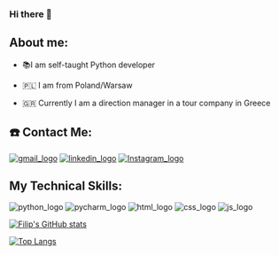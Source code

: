 ### Hi there 👋

<!--
**MalesaFilip/MalesaFilip** is a ✨ _special_ ✨ repository because its `README.md` (this file) appears on your GitHub profile.

Here are some ideas to get you started:

- 🔭 I’m currently working on ...
- 🌱 I’m currently learning ...
- 👯 I’m looking to collaborate on ...
- 🤔 I’m looking for help with ...
- 💬 Ask me about ...
- 📫 How to reach me: ...
- 😄 Pronouns: ...
- ⚡ Fun fact: ...
-->
## About me: ##
- 📚I am self-taught Python developer

- 🇵🇱 I am from Poland/Warsaw

- 🇬🇷 Currently I am a direction manager in a tour company in Greece




## ☎️ Contact Me: ##
[![gmail_logo](https://user-images.githubusercontent.com/121855877/211012302-7f0538ab-4347-405e-9d06-c86e89db0e90.png)](https://www.instagram.com/males_pl/)
[![linkedin_logo](https://user-images.githubusercontent.com/121855877/211012140-fc629ebf-1502-4bde-b60a-f1ab860a2787.png)](https://www.linkedin.com/in/filip-malesa-673435199/)
[![Instagram_logo](https://user-images.githubusercontent.com/121855877/211027923-b46a239e-fb6f-4b93-bc0a-77cf13a96e65.png)](https://www.instagram.com/males_pl/)





## My Technical Skills: ##
![python_logo](https://user-images.githubusercontent.com/121855877/211010065-5f083749-e5f3-4502-956f-e9c0a895cc4c.png)
![pycharm_logo](https://user-images.githubusercontent.com/121855877/211010089-976a3b95-69a0-41a1-ba34-effe3a2b5b27.png)
![html_logo](https://user-images.githubusercontent.com/121855877/211010102-31683fe0-96eb-43e5-ad8c-460a00d56cee.png)
![css_logo](https://user-images.githubusercontent.com/121855877/211010111-ff3accd4-08c8-4f69-b681-43bfdaf1085d.png)
![js_logo](https://user-images.githubusercontent.com/121855877/211010113-3da62909-7a7e-49b6-bcf9-e21090ee41f9.png)


[![Filip's GitHub stats](https://github-readme-stats.vercel.app/api?username=MalesaFilip&show_icons=true&theme=merko)
](https://github.com/anuraghazra/github-readme-stats)

[![Top Langs](https://github-readme-stats.vercel.app/api/top-langs/?username=MalesaFilip&layout=compact&theme=merko)](https://github.com/anuraghazra/github-readme-stats)
